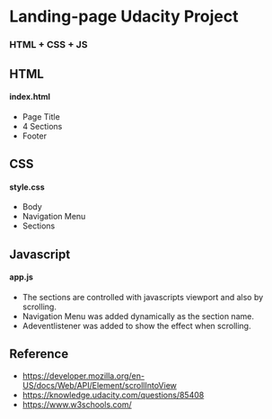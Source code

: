 # Landing-page Udacity Project
### HTML + CSS + JS

## HTML
#### index.html
* Page Title
* 4 Sections
* Footer
## CSS
#### style.css
* Body
* Navigation Menu
* Sections
## Javascript
#### app.js
* The sections are controlled with javascripts viewport and also by scrolling.
* Navigation Menu was added dynamically as the section name.
* Adeventlistener was added to show the effect when scrolling. 
## Reference
* https://developer.mozilla.org/en-US/docs/Web/API/Element/scrollIntoView
* https://knowledge.udacity.com/questions/85408
* https://www.w3schools.com/
